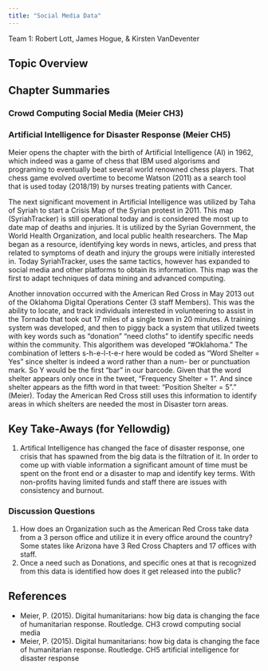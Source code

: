 ```yaml
---
title: "Social Media Data"
---
```


Team 1: Robert Lott, James Hogue, & Kirsten VanDeventer

## Topic Overview




## Chapter Summaries



### Crowd Computing Social Media (Meier CH3)


### Artificial Intelligence for Disaster Response (Meier CH5)
Meier opens the chapter with the birth of Artificial Intelligence (AI) in 1962, which indeed was a game of chess that IBM used algorisms and programing to eventually beat several world renowned chess players. That chess game evolved overtime to become Watson (2011) as a search tool that is used today (2018/19) by nurses treating patients with Cancer. 

The next significant movement in Artificial Intelligence was utilized by Taha of Syriah to start a Crisis Map of the Syrian protest in 2011. This map (SyriahTracker) is still operational today and is considered the most up to date map of deaths and injuries. It is utilized by the Syrian Government, the World Health Organization, and local public health researchers. The Map began as a resource, identifying key words in news, articles, and press that related to symptoms of death and injury the groups were initially interested in. Today SyriahTracker, uses the same tactics, however has expanded to social media and other platforms to obtain its information. This map was the first to adapt techniques of data mining and advanced computing. 

Another innovation occurred with the American Red Cross in May 2013 out of the Oklahoma Digital Operations Center (3 staff Members). This was the ability to locate, and track individuals interested in volunteering to assist in the Tornado that took out 17 miles of a single town in 20 minutes. A training system was developed, and then to piggy back a system that utilized tweets with key words such as “donation” “need cloths” to identify specific needs within the community. This algorithem was developed “#Oklahoma.” The combination of letters s-h-e-l-t-e-r here would be coded as “Word Shelter = Yes” since shelter is indeed a word rather than a num- ber or punctuation mark. So Y would be the first “bar” in our barcode. Given that the word shelter appears only once in the tweet, “Frequency Shelter = 1”. And since shelter appears as the fifth word in that tweet: “Position Shelter = 5”.” (Meier). Today the American Red Cross still uses this information to identify areas in which shelters are needed the most in Disaster torn areas. 




## Key Take-Aways (for Yellowdig)
1. Artifical Intelligence has changed the face of disaster response, one crisis that has spawned from the big data is the filtration of it. In order to come up with viable information a significant amount of time must be spent on the front end or a disaster to map and identify key terms. With non-profits having limited funds and staff there are issues with consistency and burnout. 

### Discussion Questions
1. How does an Organization such as the American Red Cross take data from a 3 person office and utilize it in every office around the country? Some states like Arizona have 3 Red Cross Chapters and 17 offices with staff. 
2. Once a need such as Donations, and specific ones at that is recognized from this data is identified how does it get released into the public? 


## References

* Meier, P. (2015). Digital humanitarians: how big data is changing the face of humanitarian response. Routledge. CH3 crowd computing social media 
* Meier, P. (2015). Digital humanitarians: how big data is changing the face of humanitarian response. Routledge. CH5 artificial intelligence for disaster response 

